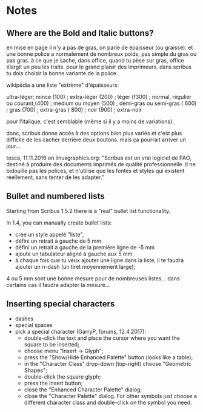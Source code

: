# Notes

## Where are the Bold and Italic buttons?

en mise en page il n'y a pas de gras, on parle de épaisseur (ou graisse). et une bonne police a normalement de nombreux poids, pas simple du gras ou pas gras.
à ce que je sache, dans office, quand tu pèse sur gras, office élargit un peu les traits. pour le grand plaisir des imprimeurs.
dans scribus tu dois choisir la bonne variante de la police.

wikipédia a une liste "extrème" d'épaisseurs:

ultra-léger;
mince (100) ;
extra-léger (200) ;
léger (f300) ;
normal, régulier ou courant,(400) ;
medium ou moyen (500) ;
demi-gras ou semi-gras ( 600) ;
gras (700) ;
extra-gras ( 800) ;
noir (900) ;
extra-noir


pour l'italique, c'est semblable (même si il y a moins de variations).

donc, scribus donne accès à des options bien plus variés et c'est plus difficile de les cacher derrière deux boutons. mais ça pourrait arriver un jour...

tosca, 11.11.2016 on linuxgraphics.org: "Scribus est un vrai logiciel de PAO, destiné à produire des documents imprimés de qualité professionnelle. Il ne bidouille pas les polices, et n'utilise que les fontes et styles qui existent réellement, sans tenter de les adapter."

## Bullet and numbered lists

Starting from Scribus 1.5.2 there is a "real" bullet list functionality.

In 1.4, you can manually create bullet lists:

- crée un style appelé "liste",
- défini un retrait à gauche de 5 mm
- défini un retrait à gauche de la première ligne de -5 mm
- ajoute un tabulateur aligné à gauche aux 5 mm
- à chaque fois que tu veux ajouter une ligne dans la liste, il te faudra ajouter un n-dash (un tiret moyennement large);

4 ou 5 mm sont une bonne mesure pour de nombreuses listes... dans certains cas il faudra adapter la mesure...

## Inserting special characters

- dashes
- special spaces
- pick a special character (GarryP, forums, 12.4.2017):
  - double-click the text and place the cursor where you want the square to be inserted;
  - choose menu "Insert -> Glyph";
  - press the "Show/Hide Enhanced Palette" button (looks like a table);
  - in the "Character Class" drop-down (top-right) choose "Geometric Shapes";
  - double-click the square glyph;
  - press the Insert button;
  - close the "Enhanced Character Palette" dialog;
  - close the "Character Palette" dialog.
  For other symbols just choose a different character class and double-click on the symbol you need.
